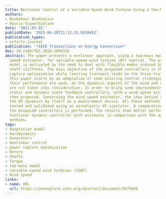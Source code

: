 ```yaml
---
title: Nonlinear Control of a Variable-Speed Wind Turbine Using a Two-Mass Model
authors:
- Boubekeur Boukhezzar
- Houria Siguerdidjane
date: '2011-03-01'
publishDate: '2025-04-28T21:13:15.931845Z'
publication_types:
- article-journal
publication: '*IEEE Transactions on Energy Conversion*'
doi: 10.1109/TEC.2010.2090155
abstract: The paper presents a nonlinear approach, using a two-mass model and a wind
  speed estimator, for variable-speed wind turbine (WT) control. The use of a two-mass
  model is motivated by the need to deal with flexible modes induced by the low-speed
  shaft stiffness. The main objective of the proposed controllers is the wind power
  capture optimization while limiting transient loads on the drive-train components.
  This paper starts by an adaptation of some existing control strategies. However,
  their performance are weak, as the dynamics aspects of the wind and aeroturbine
  are not taken into consideration. In order to bring some improvements, nonlinear
  static and dynamic state feedback controllers, with a wind speed estimator, are
  then proposed. Concerning the wind speed estimator, the idea behind this is to exploit
  the WT dynamics by itself as a measurement device. All these methods have been first
  tested and validated using an aeroelastic WT simulator. A comparative study between
  the proposed controllers is performed. The results show better performance for the
  nonlinear dynamic controller with estimator in comparison with the adapted existing
  methods.
tags:
- Adaptation model
- Aerodynamics
- Generators
- Nonlinear control
- power capture optimization
- Rotors
- Shafts
- Torque
- two-mass model
- variable-speed wind turbines (VSWT)
- Wind speed
links:
- name: URL
  url: https://ieeexplore.ieee.org/abstract/document/5675666
---
```

